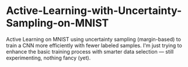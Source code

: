 # Active-Learning-with-Uncertainty-Sampling-on-MNIST
Active Learning on MNIST using uncertainty sampling (margin-based) to train a CNN more efficiently with fewer labeled samples. I'm just trying to enhance the basic training process with smarter data selection — still experimenting, nothing fancy (yet).
